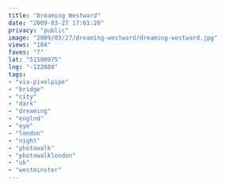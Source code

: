 ```yaml
---
title: "Dreaming Westward"
date: "2009-03-27 17:01:26"
privacy: "public"
image: "2009/03/27/dreaming-westward/dreaming-westward.jpg"
views: "104"
faves: "7"
lat: "51500975"
lng: "-122088"
tags:
- "via-pixelpipe"
- "bridge"
- "city"
- "dark"
- "dreaming"
- "englnd"
- "eye"
- "london"
- "night"
- "photowalk"
- "photowalklondon"
- "uk"
- "westminster"
---
```

<a href="/photos/2009/03/28/dreaming-westward"></a>
